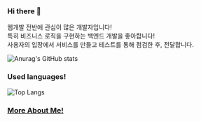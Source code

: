 ### Hi there 👋

웹개발 전반에 관심이 많은 개발자입니다! <br>
특히 비즈니스 로직을 구현하는 백엔드 개발을 좋아합니다! <br>
사용자의 입장에서 서비스를 만들고 테스트를 통해 점검한 후, 전달합니다.



<!--
**RunningLearner/RunningLearner** is a ✨ _special_ ✨ repository because its `README.md` (this file) appears on your GitHub profile.

Here are some ideas to get you started:

- 🔭 I’m currently working on ...
- 🌱 I’m currently learning ...
- 👯 I’m looking to collaborate on ...
- 🤔 I’m looking for help with ...
- 💬 Ask me about ...
- 📫 How to reach me: ...
- 😄 Pronouns: ...
- ⚡ Fun fact: ...
-->

![Anurag's GitHub stats](https://github-readme-stats-two-tawny-10.vercel.app/api?username=RunningLearner&show_icons=true&theme=great-gatsby)

### Used languages!

![Top Langs](https://github-readme-stats.vercel.app/api/top-langs/?username=RunningLearner&layout=compact&theme=great-gatsby)


### [More About Me!](https://aquamarine-clematis-620.notion.site/296e343c2b0b4a70aa2e61ddbe4fcc3e)
